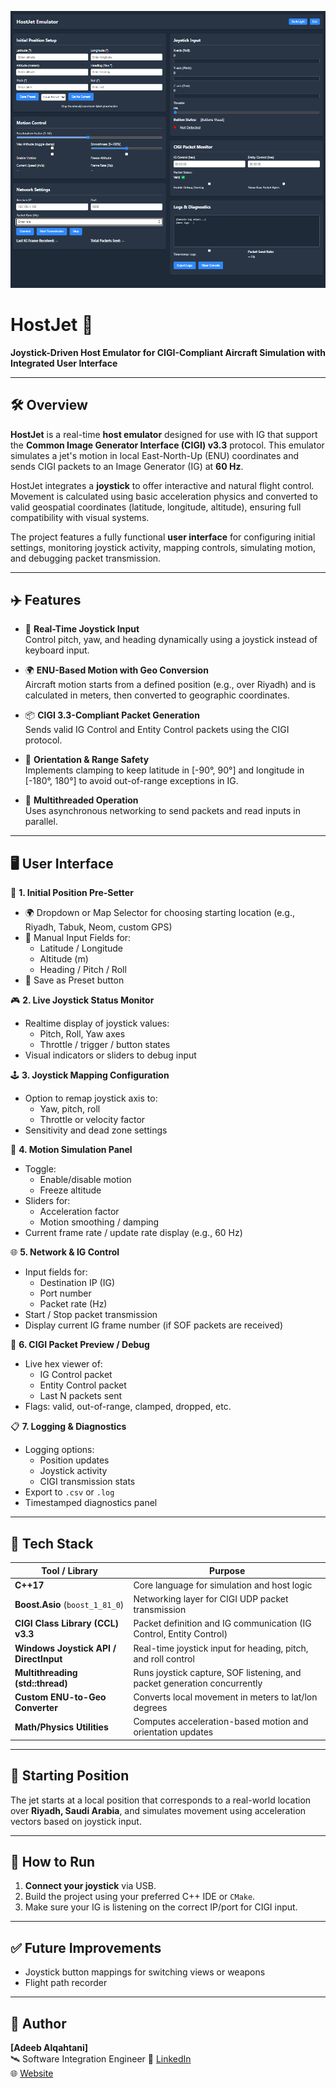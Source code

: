 ![Host Emulator UI](./HostemulatorUI.png)

# HostJet 🚀  
**Joystick-Driven Host Emulator for CIGI-Compliant Aircraft Simulation with Integrated User Interface**

---

## 🛠 Overview

**HostJet** is a real-time **host emulator** designed for use with IG that support the **Common Image Generator Interface (CIGI) v3.3** protocol. This emulator simulates a jet's motion in local East-North-Up (ENU) coordinates and sends CIGI packets to an Image Generator (IG) at **60 Hz**.

HostJet integrates a **joystick** to offer interactive and natural flight control. Movement is calculated using basic acceleration physics and converted to valid geospatial coordinates (latitude, longitude, altitude), ensuring full compatibility with visual systems.

The project features a fully functional **user interface** for configuring initial settings, monitoring joystick activity, mapping controls, simulating motion, and debugging packet transmission.

---

## ✈️ Features

- 🧭 **Real-Time Joystick Input**  
  Control pitch, yaw, and heading dynamically using a joystick instead of keyboard input.

- 🌍 **ENU-Based Motion with Geo Conversion**  
  Aircraft motion starts from a defined position (e.g., over Riyadh) and is calculated in meters, then converted to geographic coordinates.

- 📦 **CIGI 3.3-Compliant Packet Generation**  
  Sends valid IG Control and Entity Control packets using the CIGI protocol.

- 🚦 **Orientation & Range Safety**  
  Implements clamping to keep latitude in [-90°, 90°] and longitude in [-180°, 180°] to avoid out-of-range exceptions in IG.

- 🔄 **Multithreaded Operation**  
  Uses asynchronous networking to send packets and read inputs in parallel.

---

## 🖥️ User Interface

🧭 **1. Initial Position Pre-Setter**  
- 🌍 Dropdown or Map Selector for choosing starting location (e.g., Riyadh, Tabuk, Neom, custom GPS)  
- 🧾 Manual Input Fields for:  
  - Latitude / Longitude  
  - Altitude (m)  
  - Heading / Pitch / Roll  
- 📌 Save as Preset button  

🎮 **2. Live Joystick Status Monitor**  
- Realtime display of joystick values:  
  - Pitch, Roll, Yaw axes  
  - Throttle / trigger / button states  
- Visual indicators or sliders to debug input  

🕹️ **3. Joystick Mapping Configuration**  
- Option to remap joystick axis to:  
  - Yaw, pitch, roll  
  - Throttle or velocity factor  
- Sensitivity and dead zone settings  

🚁 **4. Motion Simulation Panel**  
- Toggle:  
  - Enable/disable motion  
  - Freeze altitude  
- Sliders for:  
  - Acceleration factor  
  - Motion smoothing / damping  
- Current frame rate / update rate display (e.g., 60 Hz)  

🌐 **5. Network & IG Control**  
- Input fields for:  
  - Destination IP (IG)  
  - Port number  
  - Packet rate (Hz)  
- Start / Stop packet transmission  
- Display current IG frame number (if SOF packets are received)  

🔄 **6. CIGI Packet Preview / Debug**  
- Live hex viewer of:  
  - IG Control packet  
  - Entity Control packet  
  - Last N packets sent  
- Flags: valid, out-of-range, clamped, dropped, etc.  

📋 **7. Logging & Diagnostics**  
- Logging options:  
  - Position updates  
  - Joystick activity  
  - CIGI transmission stats  
- Export to `.csv` or `.log`  
- Timestamped diagnostics panel  

---

## 🔧 Tech Stack

| Tool / Library                        | Purpose                                                                 |
|--------------------------------------|-------------------------------------------------------------------------|
| **C++17**                             | Core language for simulation and host logic                            |
| **Boost.Asio** (`boost_1_81_0`)       | Networking layer for CIGI UDP packet transmission                      |
| **CIGI Class Library (CCL) v3.3**     | Packet definition and IG communication (IG Control, Entity Control)    |
| **Windows Joystick API / DirectInput**| Real-time joystick input for heading, pitch, and roll control          |
| **Multithreading (std::thread)**      | Runs joystick capture, SOF listening, and packet generation concurrently |
| **Custom ENU-to-Geo Converter**       | Converts local movement in meters to lat/lon degrees                   |
| **Math/Physics Utilities**            | Computes acceleration-based motion and orientation updates             |

---

## 📍 Starting Position

The jet starts at a local position that corresponds to a real-world location over **Riyadh, Saudi Arabia**, and simulates movement using acceleration vectors based on joystick input.

---

## 🚀 How to Run

1. **Connect your joystick** via USB.  
2. Build the project using your preferred C++ IDE or `CMake`.  
3. Make sure your IG is listening on the correct IP/port for CIGI input.

---

## ✅ Future Improvements
 
- Joystick button mappings for switching views or weapons  
- Flight path recorder  

---

## 🧠 Author

**[Adeeb Alqahtani]**  
🛰 Software Integration Engineer
🔗 [LinkedIn](https://www.linkedin.com/in/adalqahtani)  
🌐 [Website](https://theadeeb.com)
